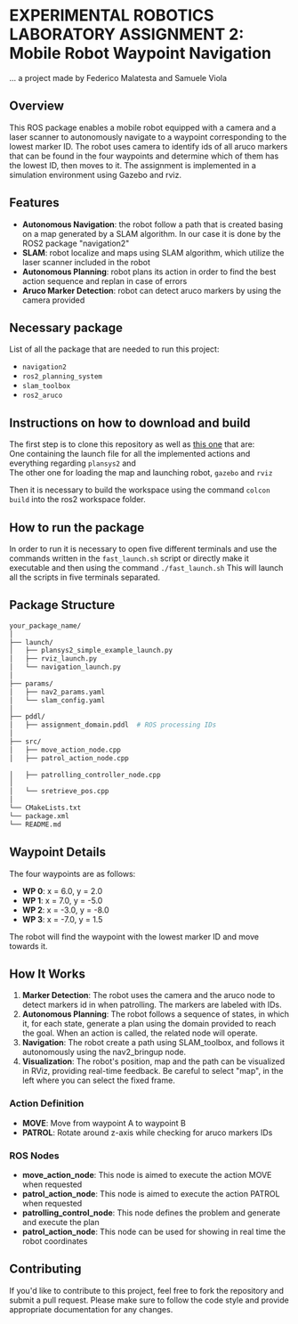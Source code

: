 # EXPERIMENTAL ROBOTICS LABORATORY ASSIGNMENT 2: Mobile Robot Waypoint Navigation

... a project made by Federico Malatesta and Samuele Viola

## Overview

This ROS package enables a mobile robot equipped with a camera and a laser scanner to autonomously navigate to a waypoint corresponding to the lowest marker ID. The robot uses camera to identify ids of all aruco markers that can be found in the four waypoints and determine which of them has the lowest ID, then moves to it.
The assignment is implemented in a simulation environment using Gazebo and rviz.

## Features

- **Autonomous Navigation**: the robot follow a path that is created basing on a map generated by a SLAM algorithm. In our case it is done by the ROS2 package "navigation2"
- **SLAM**: robot localize and maps using SLAM algorithm, which utilize the laser scanner included in the robot
- **Autonomous Planning**: robot plans its action in order to find the best action sequence and replan in case of errors
- **Aruco Marker Detection**: robot can detect aruco markers by using the camera provided

## Necessary package
List of all the package that are needed to run this project: 
- `navigation2`
- `ros2_planning_system`
- `slam_toolbox`
- `ros2_aruco`

## Instructions on how to download and build 
The first step is to clone this repository as well as [this one](https://github.com/FedeMala00/robot_urdf_test) that are:  
One containing the launch file for all the implemented actions and everything regarding `plansys2` and  
The other one for loading the map and launching robot, `gazebo` and `rviz`

Then it is necessary to build the workspace using the command `colcon build` into the ros2 workspace folder.

## How to run the package
In order to run it is necessary to open five different terminals and use the commands written in the `fast_launch.sh` script or directly make it executable and then using the command `./fast_launch.sh` 
This will launch all the scripts in five terminals separated.


## Package Structure

```bash
your_package_name/
│
├── launch/
│   ├── plansys2_simple_example_launch.py          
│   ├── rviz_launch.py          
│   └── navigation_launch.py       
│
├── params/
│   ├── nav2_params.yaml     
│   └── slam_config.yaml          
│
├── pddl/
│   ├── assignment_domain.pddl  # ROS processing IDs
│
├── src/
│   ├── move_action_node.cpp         
│   ├── patrol_action_node.cpp    
   
│   ├── patrolling_controller_node.cpp     
│   
│   └── sretrieve_pos.cpp           
│
└── CMakeLists.txt                      
└── package.xml                     
└── README.md                     

```

## Waypoint Details

The four waypoints are as follows:

- **WP 0**: x = 6.0, y = 2.0
- **WP 1**: x = 7.0, y = -5.0
- **WP 2**: x = -3.0, y = -8.0
- **WP 3**: x = -7.0, y = 1.5

The robot will find the waypoint with the lowest marker ID and move towards it.

## How It Works

1. **Marker Detection**: The robot uses the camera and the aruco node to detect markers id in when patrolling. The markers are labeled with IDs.
2. **Autonomous Planning**: The robot follows a sequence of states, in which it, for each state, generate a plan using the domain provided to reach the goal. When an action is called, the related node will operate.
3. **Navigation**: The robot create a path using SLAM_toolbox, and follows it autonomously using the nav2_bringup node.
4. **Visualization**: The robot's position, map and the path can be visualized in RViz, providing real-time feedback. Be careful to select "map", in the left where you can select the fixed frame.

### Action Definition
- **MOVE**: Move from waypoint A to waypoint B
- **PATROL**: Rotate around z-axis while checking for aruco markers IDs


### ROS Nodes

- **move_action_node**: This node is aimed to execute the action MOVE when requested
- **patrol_action_node**: This node is aimed to execute the action PATROL when requested
- **patrolling_control_node**: This node defines the problem and generate and execute the plan
- **patrol_action_node**: This node can be used for showing in real time the robot coordinates

## Contributing

If you'd like to contribute to this project, feel free to fork the repository and submit a pull request. Please make sure to follow the code style and provide appropriate documentation for any changes.


